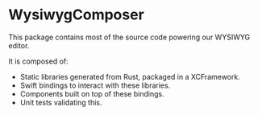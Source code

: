 # WysiwygComposer

This package contains most of the source code powering our WYSIWYG editor.

It is composed of: 
* Static libraries generated from Rust, packaged in a XCFramework.
* Swift bindings to interact with these libraries.
* Components built on top of these bindings.
* Unit tests validating this.